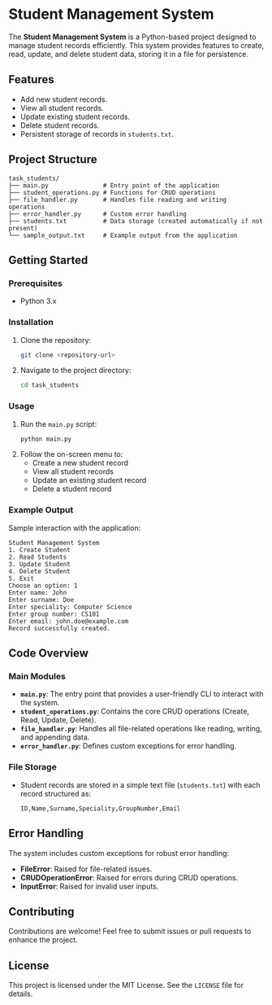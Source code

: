 # Student Management System

The **Student Management System** is a Python-based project designed to manage student records efficiently. This system provides features to create, read, update, and delete student data, storing it in a file for persistence.

## Features

- Add new student records.
- View all student records.
- Update existing student records.
- Delete student records.
- Persistent storage of records in `students.txt`.

## Project Structure

```plaintext
task_students/
├── main.py               # Entry point of the application
├── student_operations.py # Functions for CRUD operations
├── file_handler.py       # Handles file reading and writing operations
├── error_handler.py      # Custom error handling
├── students.txt          # Data storage (created automatically if not present)
└── sample_output.txt     # Example output from the application
```

## Getting Started

### Prerequisites
- Python 3.x

### Installation
1. Clone the repository:
   ```bash
   git clone <repository-url>
   ```
2. Navigate to the project directory:
   ```bash
   cd task_students
   ```

### Usage
1. Run the `main.py` script:
   ```bash
   python main.py
   ```
2. Follow the on-screen menu to:
   - Create a new student record
   - View all student records
   - Update an existing student record
   - Delete a student record

### Example Output

Sample interaction with the application:

```plaintext
Student Management System
1. Create Student
2. Read Students
3. Update Student
4. Delete Student
5. Exit
Choose an option: 1
Enter name: John
Enter surname: Doe
Enter speciality: Computer Science
Enter group number: CS101
Enter email: john.doe@example.com
Record successfully created.
```

## Code Overview

### Main Modules
- **`main.py`**: The entry point that provides a user-friendly CLI to interact with the system.
- **`student_operations.py`**: Contains the core CRUD operations (Create, Read, Update, Delete).
- **`file_handler.py`**: Handles all file-related operations like reading, writing, and appending data.
- **`error_handler.py`**: Defines custom exceptions for error handling.

### File Storage
- Student records are stored in a simple text file (`students.txt`) with each record structured as:
  ```csv
  ID,Name,Surname,Speciality,GroupNumber,Email
  ```

## Error Handling
The system includes custom exceptions for robust error handling:
- **FileError**: Raised for file-related issues.
- **CRUDOperationError**: Raised for errors during CRUD operations.
- **InputError**: Raised for invalid user inputs.

## Contributing
Contributions are welcome! Feel free to submit issues or pull requests to enhance the project.

## License
This project is licensed under the MIT License. See the `LICENSE` file for details.
